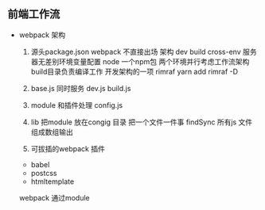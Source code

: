 ## 前端工作流

- webpack 架构
    1. 源头package.json
    webpack 不直接出场 架构 dev build
    cross-env 服务器无差别环境变量配置  node 一个npm包
    两个环境并行考虑工作流架构
    build目录负责编译工作 开发架构的一项 
    rimraf  yarn add rimraf -D

    3. base.js 同时服务 dev.js build.js

    4. module 和插件处理
        config.js

    5. lib 把module 放在congig 目录 把一个文件一件事
    findSync 所有js 文件组成数组输出

    6. 可拔插的webpack 插件
    - babel
    - postcss
    - htmltemplate

    webpack 通过module 